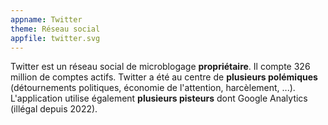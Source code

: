```yaml
---
appname: Twitter
theme: Réseau social
appfile: twitter.svg
---
```


Twitter est un réseau social de microblogage **propriétaire**. Il compte 326 million de comptes actifs. Twitter a été au centre de **plusieurs polémiques** (détournements politiques, économie de l'attention, harcèlement, ...). L'application utilise également **plusieurs pisteurs** dont Google Analytics (illégal depuis 2022).
